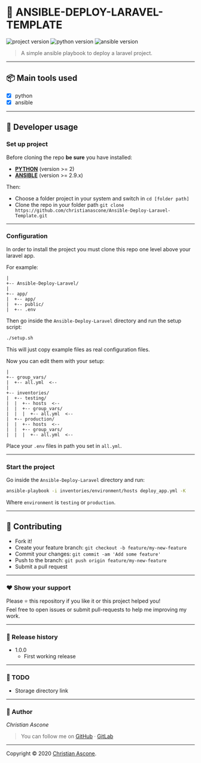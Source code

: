 # **:triangular_flag_on_post: ANSIBLE-DEPLOY-LARAVEL-TEMPLATE**

![project version](https://img.shields.io/badge/project-1.0.0-brightgreen.svg)
![python version](https://img.shields.io/badge/python->=2-brightgreen.svg)
![ansible version](https://img.shields.io/badge/ansible->=2.9.x-brightgreen.svg)

> A simple ansible playbook to deploy a laravel project.

---

## **:package: Main tools used**

- [x] python
- [x] ansible

---

## **:wrench: Developer usage**

### **Set up project**

Before cloning the repo **be sure** you have installed:

- [**PYTHON**](https://www.python.org/downloads/) (version >= 2)
- [**ANSIBLE**](https://www.ansible.com/) (version >= 2.9.x)

Then:

- Choose a folder project in your system and switch in `cd [folder path]`
- Clone the repo in your folder path `git clone https://github.com/christianascone/Ansible-Deploy-Laravel-Template.git`

---

### **Configuration**

In order to install the project you must clone this repo one level above your laravel app.

For example:
```
|
+-- Ansible-Deploy-Laravel/
|
+-- app/
|  +-- app/
|  +-- public/
|  +-- .env
```

Then go inside the `Ansible-Deploy-Laravel` directory and run the setup script:
```sh
./setup.sh
```
This will just copy example files as real configuration files.

Now you can edit them with your setup:
```
|
+-- group_vars/
|  +-- all.yml  <--
|
+-- inventories/
|  +-- testing/
|  |  +-- hosts  <--
|  |  +-- group_vars/
|  |  |  +-- all.yml  <--
|  +-- production/
|  |  +-- hosts  <--
|  |  +-- group_vars/
|  |  |  +-- all.yml  <--
```


Place your `.env` files in path you set in `all.yml`.

---

### Start the project

Go inside the `Ansible-Deploy-Laravel` directory and run:
```bash
ansible-playbook -i inventories/environment/hosts deploy_app.yml -K
```
Where `environment` is `testing` or `production`.

---


## **:handshake: Contributing**

- Fork it!
- Create your feature branch: `git checkout -b feature/my-new-feature`
- Commit your changes: `git commit -am 'Add some feature'`
- Push to the branch: `git push origin feature/my-new-feature`
- Submit a pull request

---



### **:heart: Show your support**

Please :star: this repository if you like it or this project helped you!\
Feel free to open issues or submit pull-requests to help me improving my work.


---

### **:scroll: Release history**

* 1.0.0
    * First working release

---

### **:notebook: TODO**

* Storage directory link

---

### **:robot: Author**

_*Christian Ascone*_

> You can follow me on
[GitHub](https://github.com/christianascone)&nbsp;&middot;&nbsp;[GitLab](https://gitlab.com/christianascone)

---

Copyright © 2020 [Christian Ascone](https://github.com/christianascone).